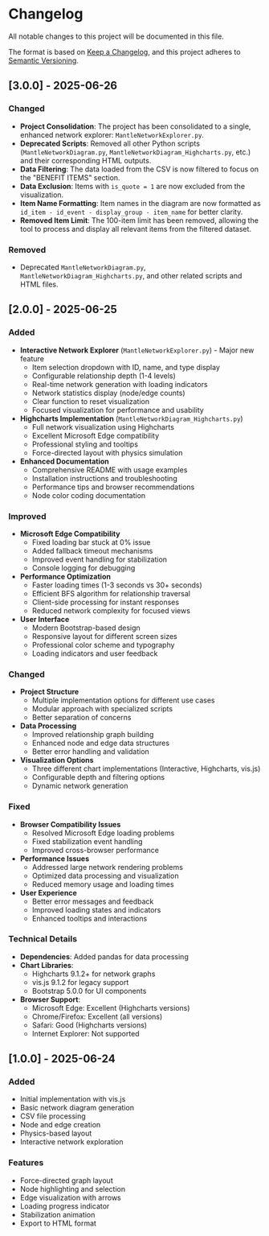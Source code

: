 # Changelog

All notable changes to this project will be documented in this file.

The format is based on [Keep a Changelog](https://keepachangelog.com/en/1.0.0/),
and this project adheres to [Semantic Versioning](https://semver.org/spec/v2.0.0.html).

## [3.0.0] - 2025-06-26

### Changed
- **Project Consolidation**: The project has been consolidated to a single, enhanced network explorer: `MantleNetworkExplorer.py`.
- **Deprecated Scripts**: Removed all other Python scripts (`MantleNetworkDiagram.py`, `MantleNetworkDiagram_Highcharts.py`, etc.) and their corresponding HTML outputs.
- **Data Filtering**: The data loaded from the CSV is now filtered to focus on the "BENEFIT ITEMS" section.
- **Data Exclusion**: Items with `is_quote = 1` are now excluded from the visualization.
- **Item Name Formatting**: Item names in the diagram are now formatted as `id_item - id_event - display_group - item_name` for better clarity.
- **Removed Item Limit**: The 100-item limit has been removed, allowing the tool to process and display all relevant items from the filtered dataset.

### Removed
- Deprecated `MantleNetworkDiagram.py`, `MantleNetworkDiagram_Highcharts.py`, and other related scripts and HTML files.

## [2.0.0] - 2025-06-25

### Added
- **Interactive Network Explorer** (`MantleNetworkExplorer.py`) - Major new feature
  - Item selection dropdown with ID, name, and type display
  - Configurable relationship depth (1-4 levels)
  - Real-time network generation with loading indicators
  - Network statistics display (node/edge counts)
  - Clear function to reset visualization
  - Focused visualization for performance and usability
- **Highcharts Implementation** (`MantleNetworkDiagram_Highcharts.py`)
  - Full network visualization using Highcharts
  - Excellent Microsoft Edge compatibility
  - Professional styling and tooltips
  - Force-directed layout with physics simulation
- **Enhanced Documentation**
  - Comprehensive README with usage examples
  - Installation instructions and troubleshooting
  - Performance tips and browser recommendations
  - Node color coding documentation

### Improved
- **Microsoft Edge Compatibility**
  - Fixed loading bar stuck at 0% issue
  - Added fallback timeout mechanisms
  - Improved event handling for stabilization
  - Console logging for debugging
- **Performance Optimization**
  - Faster loading times (1-3 seconds vs 30+ seconds)
  - Efficient BFS algorithm for relationship traversal
  - Client-side processing for instant responses
  - Reduced network complexity for focused views
- **User Interface**
  - Modern Bootstrap-based design
  - Responsive layout for different screen sizes
  - Professional color scheme and typography
  - Loading indicators and user feedback

### Changed
- **Project Structure**
  - Multiple implementation options for different use cases
  - Modular approach with specialized scripts
  - Better separation of concerns
- **Data Processing**
  - Improved relationship graph building
  - Enhanced node and edge data structures
  - Better error handling and validation
- **Visualization Options**
  - Three different chart implementations (Interactive, Highcharts, vis.js)
  - Configurable depth and filtering options
  - Dynamic network generation

### Fixed
- **Browser Compatibility Issues**
  - Resolved Microsoft Edge loading problems
  - Fixed stabilization event handling
  - Improved cross-browser performance
- **Performance Issues**
  - Addressed large network rendering problems
  - Optimized data processing and visualization
  - Reduced memory usage and loading times
- **User Experience**
  - Better error messages and feedback
  - Improved loading states and indicators
  - Enhanced tooltips and interactions

### Technical Details
- **Dependencies**: Added pandas for data processing
- **Chart Libraries**: 
  - Highcharts 9.1.2+ for network graphs
  - vis.js 9.1.2 for legacy support
  - Bootstrap 5.0.0 for UI components
- **Browser Support**:
  - Microsoft Edge: Excellent (Highcharts versions)
  - Chrome/Firefox: Excellent (all versions)
  - Safari: Good (Highcharts versions)
  - Internet Explorer: Not supported

## [1.0.0] - 2025-06-24

### Added
- Initial implementation with vis.js
- Basic network diagram generation
- CSV file processing
- Node and edge creation
- Physics-based layout
- Interactive network exploration

### Features
- Force-directed graph layout
- Node highlighting and selection
- Edge visualization with arrows
- Loading progress indicator
- Stabilization animation
- Export to HTML format
